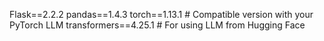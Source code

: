 Flask==2.2.2
pandas==1.4.3
torch==1.13.1       # Compatible version with your PyTorch LLM
transformers==4.25.1  # For using LLM from Hugging Face
